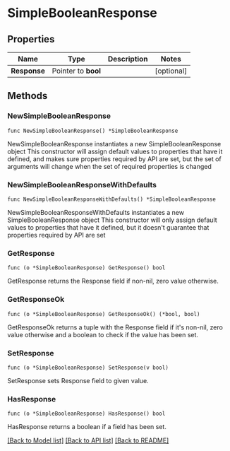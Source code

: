 # SimpleBooleanResponse

## Properties

Name | Type | Description | Notes
------------ | ------------- | ------------- | -------------
**Response** | Pointer to **bool** |  | [optional] 

## Methods

### NewSimpleBooleanResponse

`func NewSimpleBooleanResponse() *SimpleBooleanResponse`

NewSimpleBooleanResponse instantiates a new SimpleBooleanResponse object
This constructor will assign default values to properties that have it defined,
and makes sure properties required by API are set, but the set of arguments
will change when the set of required properties is changed

### NewSimpleBooleanResponseWithDefaults

`func NewSimpleBooleanResponseWithDefaults() *SimpleBooleanResponse`

NewSimpleBooleanResponseWithDefaults instantiates a new SimpleBooleanResponse object
This constructor will only assign default values to properties that have it defined,
but it doesn't guarantee that properties required by API are set

### GetResponse

`func (o *SimpleBooleanResponse) GetResponse() bool`

GetResponse returns the Response field if non-nil, zero value otherwise.

### GetResponseOk

`func (o *SimpleBooleanResponse) GetResponseOk() (*bool, bool)`

GetResponseOk returns a tuple with the Response field if it's non-nil, zero value otherwise
and a boolean to check if the value has been set.

### SetResponse

`func (o *SimpleBooleanResponse) SetResponse(v bool)`

SetResponse sets Response field to given value.

### HasResponse

`func (o *SimpleBooleanResponse) HasResponse() bool`

HasResponse returns a boolean if a field has been set.


[[Back to Model list]](../README.md#documentation-for-models) [[Back to API list]](../README.md#documentation-for-api-endpoints) [[Back to README]](../README.md)


